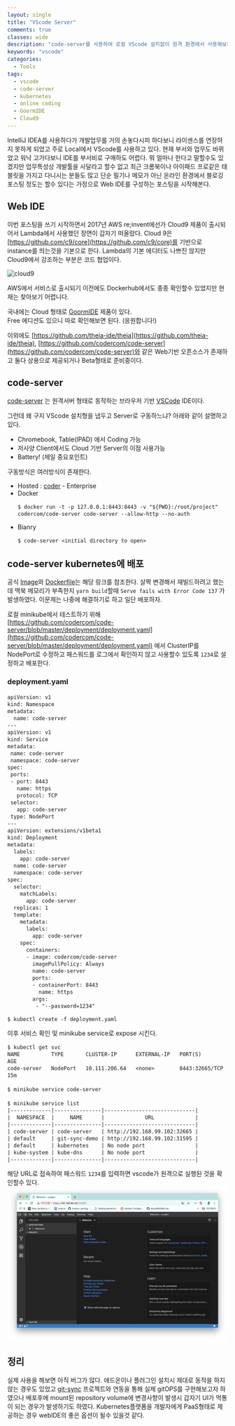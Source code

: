 ```yaml
---
layout: single
title: "VScode Server"
comments: true
classes: wide
description: "code-server를 사용하여 로컬 VScode 설치없이 원격 환경에서 사용해보자."
keywords: "vscode"
categories:
  - Tools
tags:
  - vscode
  - code-server
  - kubernetes
  - online coding
  - GoormIDE
  - Cloud9
---
```


IntelliJ IDEA를 사용하다가 개발업무를 거의 손놓다시피 하다보니 라이센스를 연장하지 못하게 되었고 주로 Local에서 VScode를 사용하고 있다. 현재 부서와 업무도 바뀌었고 워낙 고가다보니 IDE를 부서비로 구매하도 어렵다. 뭐 얼마나 한다고 말할수도 있겠지만 업무특성상 개발툴을 사달라고 할수 없고 최근 크롬북이나 아이패드 프로같은 태블릿을 가지고 다니시는 분들도 많고 단순 필기나 메모가 아닌 온라인 환경에서 블로깅 포스팅 정도는 할수 있다는 가정으로 Web IDE를 구성하는 포스팅을 시작해본다. 

## Web IDE
이번 포스팅을 쓰기 시작하면서 2017년 AWS re;invent에선가 Cloud9 제품이 출시되어서 Lambda에서 사용했던 장면이 갑자기 떠올랐다. Cloud 9은 [https://github.com/c9/core](https://github.com/c9/core)를 기반으로 instance를 띄는것을 기본으로 한다. Lambda의 기본 에디터도 나쁘진 않지만 Cloud9에서 강조하는 부분은 코드 협업이다. 

![cloud9](https://d1.awsstatic.com/product-marketing/Tulip/C9-Collab-Image@3x.e03a65d9488633c154358430540ab363dd1e8f45.png)

AWS에서 서비스로 출시되기 이전에도 Dockerhub에서도 종종 확인할수 있었지만 현재는 찾아보기 어렵니다. 

국내에는 Cloud 형태로 [GoormIDE](https://ide.goorm.io/) 제품이 있다.  
Free 에디션도 있으니 따로 확인해보면 된다. (응원합니다!)

이외에도 [https://github.com/theia-ide/theia](https://github.com/theia-ide/theia), [https://github.com/codercom/code-server](https://github.com/codercom/code-server)와 같은 Web기반 오픈소스가 존재하고 둘다 상용으로 제공되거나 Beta형태로 준비중이다. 

## code-server

[code-server](https://github.com/codercom/code-server) 는 원격서버 형태로 동작하는 브라우저 기반 [VSCode](https://github.com/Microsoft/vscode) IDE이다.

그런데 왜 구지 VScode 설치형을 냅두고 Server로 구동하느냐? 아래와 같이 설명하고 있다.
* Chromebook, Table(IPAD) 에서 Coding 가능
* 저사양 Client에서도 Cloud 기반 Server의 이점 사용가능
* Battery! (제일 중요포인트) 

구동방식은 여러방식이 존재한다. 
* Hosted : [coder](https://coder.com/) - Enterprise 
* Docker
    ```
    $ docker run -t -p 127.0.0.1:8443:8443 -v "${PWD}:/root/project" codercom/code-server code-server --allow-http --no-auth
    ```
* Bianry
    ```
    $ code-server <initial directory to open>
    ```

## code-server kubernetes에 배포

공식 [Image](https://hub.docker.com/r/codercom/code-server)와 [Dockerfile](https://github.com/codercom/code-server/blob/master/Dockerfile)는 해당 링크를 참조한다.
살짝 변경해서 재빌드하려고 했는데 맥북 메모리가 부족한지 `yarn build`할때 `Serve fails with Error Code 137` 가 발생하였다. 이문제는 나중에 해결하기로 하고 일단 배포하자.  

로컬 minikube에서 테스트하기 위해  
[https://github.com/codercom/code-server/blob/master/deployment/deployment.yaml](https://github.com/codercom/code-server/blob/master/deployment/deployment.yaml) 에서 ClusterIP를  NodePort로 수정하고 패스워드를 로그에서 확인하지 않고 사용할수 있도록 `1234`로 설정하고 배포한다. 

### deployment.yaml
```
apiVersion: v1
kind: Namespace
metadata:
  name: code-server
---
apiVersion: v1
kind: Service
metadata:
 name: code-server
 namespace: code-server
spec:
 ports:
 - port: 8443
   name: https
   protocol: TCP
 selector:
   app: code-server
 type: NodePort
---
apiVersion: extensions/v1beta1
kind: Deployment
metadata:
  labels:
    app: code-server
  name: code-server
  namespace: code-server
spec:
  selector:
    matchLabels:
      app: code-server
  replicas: 1
  template:
    metadata:
      labels:
        app: code-server
    spec:
      containers:
      - image: codercom/code-server
        imagePullPolicy: Always
        name: code-server
        ports:
        - containerPort: 8443
          name: https
        args:
         - "--password=1234"
```
```
$ kubectl create -f deployment.yaml
```

이후 서비스 확인 및 minikube service로 expose 시킨다.

```
$ kubectl get svc
NAME          TYPE       CLUSTER-IP      EXTERNAL-IP   PORT(S)          AGE
code-server   NodePort   10.111.206.64   <none>        8443:32665/TCP   15m

$ minikube service code-server

$ minikube service list
|-------------|---------------|-----------------------------|
|  NAMESPACE  |     NAME      |             URL             |
|-------------|---------------|-----------------------------|
| code-server | code-server   | http://192.168.99.102:32665 |
| default     | git-sync-demo | http://192.168.99.102:31595 |
| default     | kubernetes    | No node port                |
| kube-system | kube-dns      | No node port                |
|-------------|---------------|-----------------------------|
```

해당 URL로 접속하여 패스워드 `1234`를 입력하면 vscode가 원격으로 실행된 것을 확인할수 있다.
![vscode](/images/vscode.png)

## 정리
실제 사용을 해보면 아직 버그가 많다. 애드온이나 플러그인 설치시 제대로 동작을 하지 않는 경우도 있었고 
[git-sync](https://github.com/kubernetes/git-sync) 프로젝트와 연동을 통해 실제 gitOPS를 구현해보고자 하였으나 배포후에 mount된 repository volume에 변경사항이 발생시 갑자기 UI가 먹통이 되는 경우가 발생하기도 하였다. Kubernetes플랫폼을 개발자에게 PaaS형태로 제공하는 경우 webIDE의 좋은 옵션이 될수 있을것 같다. 